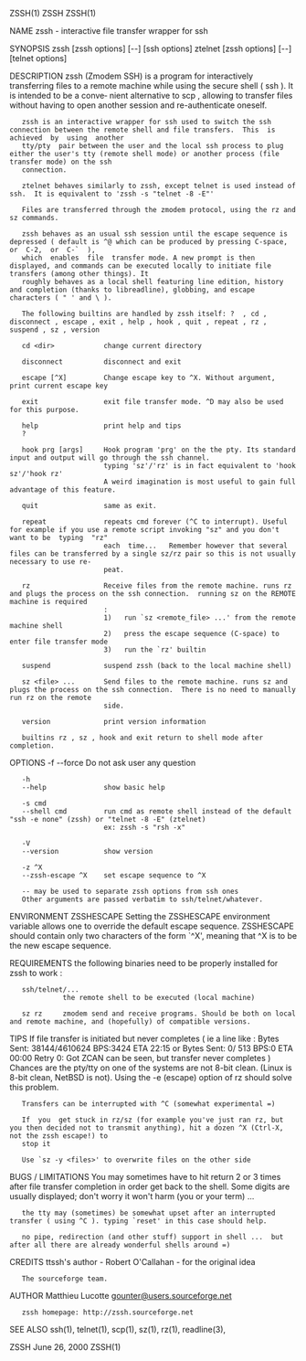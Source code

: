 ZSSH(1)                                                                         ZSSH                                                                         ZSSH(1)

NAME
       zssh - interactive file transfer wrapper for ssh

SYNOPSIS
       zssh [zssh options] [--] [ssh options]
       ztelnet [zssh options] [--] [telnet options]

DESCRIPTION
       zssh  (Zmodem  SSH) is a program for interactively transferring files to a remote machine while using the secure shell ( ssh ). It is intended to be a conve‐
       nient alternative to scp , allowing to transfer files without having to open another session and re-authenticate oneself.

       zssh is an interactive wrapper for ssh used to switch the ssh connection between the remote shell and file transfers.  This  is  achieved  by  using  another
       tty/pty  pair between the user and the local ssh process to plug either the user's tty (remote shell mode) or another process (file transfer mode) on the ssh
       connection.

       ztelnet behaves similarly to zssh, except telnet is used instead of ssh.  It is equivalent to 'zssh -s "telnet -8 -E"'

       Files are transferred through the zmodem protocol, using the rz and sz commands.

       zssh behaves as an usual ssh session until the escape sequence is depressed ( default is ^@ which can be produced by pressing C-space,  or  C-2,  or  C-`  ),
       which  enables  file  transfer mode. A new prompt is then displayed, and commands can be executed locally to initiate file transfers (among other things). It
       roughly behaves as a local shell featuring line edition, history and completion (thanks to libreadline), globbing, and escape characters ( " ' and \ ).

       The following builtins are handled by zssh itself: ?  , cd , disconnect , escape , exit , help , hook , quit , repeat , rz , suspend , sz , version

       cd <dir>            change current directory

       disconnect          disconnect and exit

       escape [^X]         Change escape key to ^X. Without argument, print current escape key

       exit                exit file transfer mode. ^D may also be used for this purpose.

       help                print help and tips
       ?

       hook prg [args]     Hook program 'prg' on the the pty. Its standard input and output will go through the ssh channel.
                           typing 'sz'/'rz' is in fact equivalent to 'hook sz'/'hook rz'
                           A weird imagination is most useful to gain full advantage of this feature.

       quit                same as exit.

       repeat              repeats cmd forever (^C to interrupt). Useful for example if you use a remote script invoking "sz" and you don't want to be  typing  "rz"
                           each  time...   Remember however that several files can be transferred by a single sz/rz pair so this is not usually necessary to use re‐
                           peat.

       rz                  Receive files from the remote machine. runs rz and plugs the process on the ssh connection.  running sz on the REMOTE machine is required
                           :
                           1)   run `sz <remote_file> ...' from the remote machine shell
                           2)   press the escape sequence (C-space) to enter file transfer mode
                           3)   run the `rz' builtin

       suspend             suspend zssh (back to the local machine shell)

       sz <file> ...       Send files to the remote machine. runs sz and plugs the process on the ssh connection.  There is no need to manually run rz on the remote
                           side.

       version             print version information

       builtins rz , sz , hook and exit return to shell mode after completion.

OPTIONS
       -f
       --force             Do not ask user any question

       -h
       --help              show basic help

       -s cmd
       --shell cmd         run cmd as remote shell instead of the default "ssh -e none" (zssh) or "telnet -8 -E" (ztelnet)
                           ex: zssh -s "rsh -x"

       -V
       --version           show version

       -z ^X
       --zssh-escape ^X    set escape sequence to ^X

       -- may be used to separate zssh options from ssh ones
       Other arguments are passed verbatim to ssh/telnet/whatever.

ENVIRONMENT
       ZSSHESCAPE
                 Setting the ZSSHESCAPE environment variable allows one to override the default escape sequence. ZSSHESCAPE should contain only  two  characters  of
                 the form `^X', meaning that ^X is to be the new escape sequence.

REQUIREMENTS
       the following binaries need to be properly installed for zssh to work :

       ssh/telnet/...
                 the remote shell to be executed (local machine)

       sz rz     zmodem send and receive programs. Should be both on local and remote machine, and (hopefully) of compatible versions.

TIPS
       If file transfer is initiated but never completes
       ( ie a line like :
           Bytes Sent:  38144/4610624   BPS:3424     ETA 22:15
         or
           Bytes Sent:      0/    513   BPS:0        ETA 00:00  Retry 0: Got ZCAN
         can be seen, but transfer never completes
       )
       Chances are the pty/tty on one of the systems are not 8-bit clean.  (Linux is 8-bit clean, NetBSD is not).
       Using the -e (escape) option of rz should solve this problem.

       Transfers can be interrupted with ^C (somewhat experimental =)

       If  you  get stuck in rz/sz (for example you've just ran rz, but you then decided not to transmit anything), hit a dozen ^X (Ctrl-X, not the zssh escape!) to
       stop it

       Use `sz -y <files>' to overwrite files on the other side

BUGS / LIMITATIONS
       You may sometimes have to hit return 2 or 3 times after file transfer completion in order get back to the shell. Some digits  are  usually  displayed;  don't
       worry it won't harm (you or your term) ...

       the tty may (sometimes) be somewhat upset after an interrupted transfer ( using ^C ). typing `reset' in this case should help.

       no pipe, redirection (and other stuff) support in shell ...  but after all there are already wonderful shells around =)

CREDITS
       ttssh's author - Robert O'Callahan - for the original idea

       The sourceforge team.

AUTHOR
       Matthieu Lucotte <gounter@users.sourceforge.net>

       zssh homepage: http://zssh.sourceforge.net

SEE ALSO
       ssh(1), telnet(1), scp(1), sz(1), rz(1), readline(3),

ZSSH                                                                        June 26, 2000                                                                    ZSSH(1)

